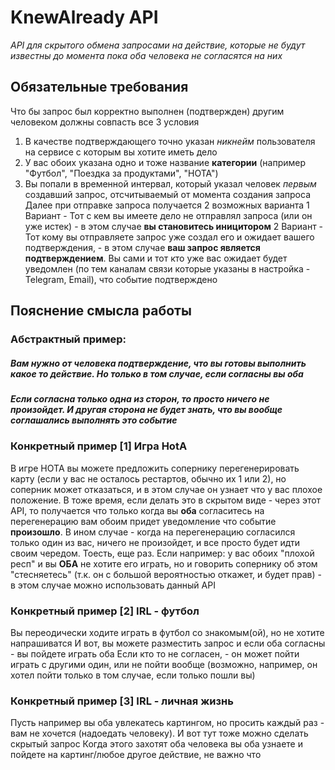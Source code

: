 # KnewAlready API
*API для скрытого обмена запросами на действие, которые не будут известны до момента пока оба человека не согласятся на них*
## Обязательные требования
Что бы запрос был корректно выполнен (подтвержден) другим человеком должны совпасть все 3 условия
1) В качестве подтверждающего точно указан *никнейм* пользователя на сервисе с которым вы хотите иметь дело
2) У вас обоих указана одно и тоже название **категории** (например "Футбол", "Поездка за продуктами", "HOTA")
3) Вы попали в временной интервал, который указал человек *первым* создавший запрос, отсчитываемый от момента создания запроса
Далее при отправке запроса получается 2 возможных варианта
  1 Вариант - Тот с кем вы имеете дело не отправлял запроса (или он уже истек) - в этом случае **вы становитесь иницитором**
  2 Вариант - Тот кому вы отправляете запрос уже создал его и ожидает вашего подтверждения, - в этом случае **ваш запрос является подтверждением**. Вы сами и тот кто уже вас ожидает будет уведомлен (по тем каналам связи которые указаны в настройка - Telegram, Email), что событие подтверждено
## Пояснение смысла работы
### Абстрактный пример: 
##### Вам нужно от человека подтверждение, что вы готовы выполнить какое то действие. Но только в том случае, если **согласны вы _оба_** 
##### Если согласна только одна из сторон, то просто ничего не произойдет. И **другая сторона не будет знать**, что вы вообще соглашались выполнять это событие
### Конкретный пример [1] Игра HotA
В игре HOTA вы можете предложить сопернику перегенерировать карту (если у вас не осталось рестартов, обычно их 1 или 2), но соперник может отказаться, и в этом случае он узнает что у вас плохое положение.
В тоже время, если делать это в скрытом виде - через этот API, то получается что только когда вы **оба** согласитесь на перегенерацию вам обоим придет уведомление что событие **произошло**.
В ином случае - когда на перегенерацию согласился только один из вас, ничего не произойдет, и все просто будет идти своим чередом.
Тоесть, еще раз. Если например: у вас обоих "плохой респ" и вы <strong>ОБА</strong> не хотите его играть, но и говорить сопернику об этом "стесняетесь" (т.к. он с большой вероятностью откажет, и будет прав) - в этом случае можно использовать данный API
### Конкретный пример [2] IRL - футбол
Вы переодически ходите играть в футбол со знакомым(ой), но не хотите напрашиватся
И вот, вы можете разместить запрос и если оба согласны - вы пойдете играть оба
Если кто то не согласен, - он может пойти играть с другими один, или не пойти вообще (возможно, например, он хотел пойти только в том случае, если только пошли вы)
### Конкретный пример [3] IRL - личная жизнь
Пусть например вы оба увлекатесь картингом, но просить каждый раз - вам не хочется (надоедать человеку). И вот тут тоже можно сделать скрытый запрос
Когда этого захотят оба человека вы оба узнаете и пойдете на картинг/любое другое действие, не важно что
